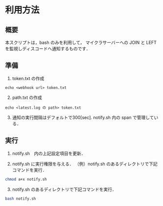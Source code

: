 # 利用方法
## 概要
本スクリプトは，bash のみを利用して，
マイクラサーバーへの JOIN と LEFT を監視しディスコードへ通知するものです．

## 準備
1. token.txt の作成
```
echo <webhook url> token.txt
```
2. path.txt の作成
```
echo <latest.log の path> token.txt
```
3. 通知の実行間隔はデフォルトで300[sec].
notify.sh 内の span で管理している．


## 実行
1. notify.sh　内の上記設定項目を更新．

2. notify.sh に実行権限を与える．
（例）notify.sh のあるディレクトリで下記コマンドを実行．
```sh
chmod a+x notify.sh
```

3. notify.sh のあるディレクトリで下記コマンドを実行．
```sh
bash notify.sh
```
